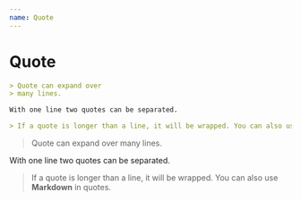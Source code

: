 ```yaml
---
name: Quote
---
```


# Quote

```md
> Quote can expand over
> many lines.

With one line two quotes can be separated.

> If a quote is longer than a line, it will be wrapped. You can also use **Markdown** in quotes.
```

> Quote can expand over
> many lines.

With one line two quotes can be separated.

> If a quote is longer than a line, it will be wrapped. You can also use **Markdown** in quotes.
